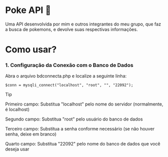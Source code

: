 <h1>Poke API 🔎</h1>
<p>Uma API desenvolvida por mim e outros integrantes do meu grupo, que faz a busca de pokemons, e devolve suas respectivas informações.</p>

<h1>Como usar?</h1>
<h3>1. Configuração da Conexão com o Banco de Dados</h3>

<p>Abra o arquivo bdconnecta.php e localize a seguinte linha:</p>

```
$conn = mysqli_connect("localhost", "root", "", "22092");
```
> [!Tip]
> <p>Primeiro campo: Substitua "localhost" pelo nome do servidor (normalmente, é localhost)</p>
> <p>Segundo campo: Substitua "root" pelo usuário do banco de dados</p>
> <p>Terceiro campo: Substitua a senha conforme necessário (se não houver senha, deixe em branco)</p>
> <p>Quarto campo: Substitua "22092" pelo nome do banco de dados que você deseja usar</p>

